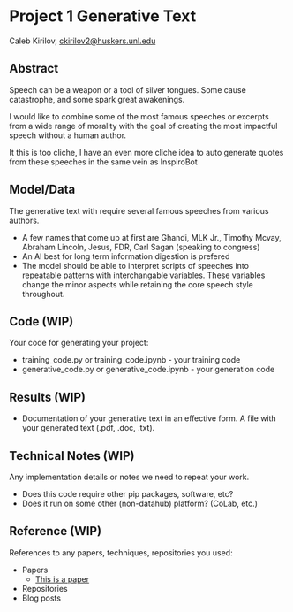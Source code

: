 # Project 1 Generative Text

Caleb Kirilov, ckirilov2@huskers.unl.edu

## Abstract

Speech can be a weapon or a tool of silver tongues. Some cause catastrophe, and some spark great awakenings.

I would like to combine some of the most famous speeches or excerpts from a wide range of morality with the goal of creating the most impactful speech without a human author.


It this is too cliche, I have an even more cliche idea to auto generate quotes from these speeches in the same vein as InspiroBot

## Model/Data

The generative text with require several famous speeches from various authors.
- A few names that come up at first are Ghandi, MLK Jr., Timothy Mcvay, Abraham Lincoln, Jesus, FDR, Carl Sagan (speaking to congress)
- An AI best for long term information digestion is prefered 
- The model should be able to interpret scripts of speeches into repeatable patterns with interchangable variables. These variables change the minor aspects while retaining the core speech style throughout. 

## Code (WIP)

Your code for generating your project:
- training_code.py or training_code.ipynb - your training code
- generative_code.py or generative_code.ipynb - your generation code

## Results (WIP)

- Documentation of your generative text in an effective form. A file with your generated text (.pdf, .doc, .txt). 

## Technical Notes (WIP)

Any implementation details or notes we need to repeat your work. 
- Does this code require other pip packages, software, etc?
- Does it run on some other (non-datahub) platform? (CoLab, etc.)

## Reference (WIP)

References to any papers, techniques, repositories you used:
- Papers
  - [This is a paper](this_is_the_link.pdf)
- Repositories
- Blog posts
